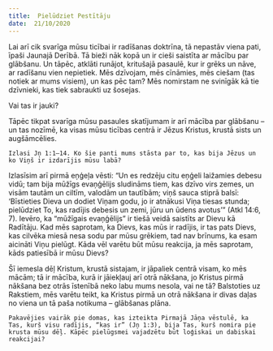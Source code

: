 ```yaml
---
title:  Pielūdziet Pestītāju
date:  21/10/2020
---
```


Lai arī cik svarīga mūsu ticībai ir radīšanas doktrīna, tā nepastāv viena pati, īpaši Jaunajā Derībā. Tā bieži nāk kopā un ir cieši saistīta ar mācību par glābšanu. Un tāpēc, atklāti runājot, kritušajā pasaulē, kur ir grēks un nāve, ar radīšanu vien nepietiek. Mēs dzīvojam, mēs cīnāmies, mēs ciešam (tas notiek ar mums visiem), un kas pēc tam? Mēs nomirstam ne svinīgāk kā tie dzīvnieki, kas tiek sabraukti uz šosejas.

Vai tas ir jauki?

Tāpēc tikpat svarīga mūsu pasaules skatījumam ir arī mācība par glābšanu – un tas nozīmē, ka visas mūsu ticības centrā ir Jēzus Kristus, krustā sists un augšāmcēlies.

`Izlasi Jņ 1:1–14. Ko šie panti mums stāsta par to, kas bija Jēzus un ko Viņš ir izdarījis mūsu labā?`

Izlasīsim arī pirmā eņģeļa vēsti: “Un es redzēju citu eņģeli laižamies debesu vidū; tam bija mūžīgs evaņģēlijs sludināms tiem, kas dzīvo virs zemes, un visām tautām un ciltīm, valodām un tautībām; viņš sauca stiprā balsī: ‘Bīstieties Dieva un dodiet Viņam godu, jo ir atnākusi Viņa tiesas stunda; pielūdziet To, kas radījis debesis un zemi, jūru un ūdens avotus’” (Atkl 14:6, 7). Ievēro, ka “mūžīgais evaņģēlijs” ir tiešā veidā saistīts ar Dievu kā Radītāju. Kad mēs saprotam, ka Dievs, kas mūs ir radījis, ir tas pats Dievs, kas cilvēka miesā nesa sodu par mūsu grēkiem, tad nav brīnums, ka esam aicināti Viņu pielūgt. Kāda vēl varētu būt mūsu reakcija, ja mēs saprotam, kāds patiesībā ir mūsu Dievs?

Šī iemesla dēļ Kristum, krustā sistajam, ir jāpaliek centrā visam, ko mēs mācām; tā ir mācība, kurā ir jāiekļauj arī otrā nākšana, jo Kristus pirmā nākšana bez otrās īstenībā neko labu mums nesola, vai ne tā? Balstoties uz Rakstiem, mēs varētu teikt, ka Kristus pirmā un otrā nākšana ir divas daļas no viena un tā paša notikuma – glābšanas plāna.

`Pakavējies vairāk pie domas, kas izteikta Pirmajā Jāņa vēstulē, ka Tas, kurš visu radījis, “kas ir” (Jņ 1:3), bija Tas, kurš nomira pie krusta mūsu dēļ. Kāpēc pielūgsmei vajadzētu būt loģiskai un dabiskai reakcijai?`